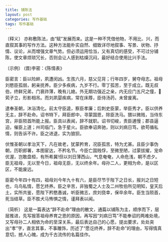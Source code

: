 ```yaml
---
title: 铺陈法
layout: post
categories: 写作基础
tags: 写作基础
---
```


〔释义〕 亦称敷陈法，由“赋”发展而来。这是一种不凭借他物，不用比、兴，而直叙其事的写作方法。这种方法能朴实自然、细致详尽地叙事、写景、状物、抒情、议论，从而增强文章气势。但必须运用恰当，又有真切的感受，不可过分铺陈，使文章烦琐冗长，否则会让人感到枯燥沉闷，最好结合使用比兴手法。

〔示例〕 (晋)李密：《陈情表》

臣密言：臣以险衅，夙遭闵凶。生孩六月，慈父见背；行年四岁，舅夺母志。祖母刘愍臣孤弱，躬亲抚养。臣少多疾病，九岁不行。零丁孤苦，至于成立。既无叔伯，终鲜兄弟，门衰祚薄，晚有儿媳。外无期功强近之亲，内无应门五尺之僮，𦬮䒯孑立，形影相吊。而刘夙婴疾病，常在床蓐，臣侍汤药，未曾废离。

逮奉圣朝，沐浴清化。前太守臣逵，察臣孝廉；后刺史臣蒙，举臣秀才。臣以供养无主，辞不赴命。诏书特下，拜臣郎中，寻蒙国恩，除臣洗马。猥以微贱，当侍东宫，非臣陨首所能上报。臣具以表闻，辞不就职。诏书切峻，责臣逋慢；郡县逼迫，催臣上道；州司临门，急于星火。臣欲奉诏奔驰，则以刘病日笃，欲苟循私情，则告诉不许。臣之进退，实为狼狈。

伏惟圣朝以孝治天下，凡在故老，犹蒙矜育，况臣孤苦，特为尤甚。且臣少事伪朝，历职郎署，本图宦达，不矜名节。今臣亡国贱俘，至微至陋，过蒙拔擢，宠命优渥，岂敢盘桓，有所希冀!但以刘日薄西山，气息奄奄，人命危浅，朝不虑夕。臣无祖母，无以至今日，祖母无臣，无以终余年。母孙二人，更相为命，是以区区，不能废远。

臣密今年四十有四，祖母刘今年九十有六，是臣尽节于陛下之日长，报刘之日短也，乌鸟私情，愿乞终养。臣之辛苦，非独蜀之人士及二州牧伯所见明知，皇天后土，实所共鉴，愿陛下矜愍愚诚，听臣微志，庶刘侥幸，保卒余年。臣生当陨首，死当结草。臣不胜犬马怖惧之情，谨拜表以闻。

〔简析〕 这是一篇表达“辞不赴命”理由的散文，通篇以铺陈为主，顺序而下，层层推进，先写报答祖母养育之恩的原因，再写因“刘病日笃”不能奉诏的两难处境，又写母孙二人相依为命的至深关系，最后表达自己的心愿，提出要求，处处突出“孝”字，直言其事，不事雕饰，历述了“愿讫终养，辞不赴命”的理由，写得情真意切，撼人心魄，成为千古流传的名篇佳作。 